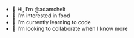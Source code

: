 - 👋 Hi, I’m @adamchelt
- 👀 I’m interested in food
- 🌱 I’m currently learning to code
- 💞️ I’m looking to collaborate when I know more


<!---
adamchelt/adamchelt is a ✨ special ✨ repository because its `README.md` (this file) appears on your GitHub profile.
You can click the Preview link to take a look at your changes.
--->
